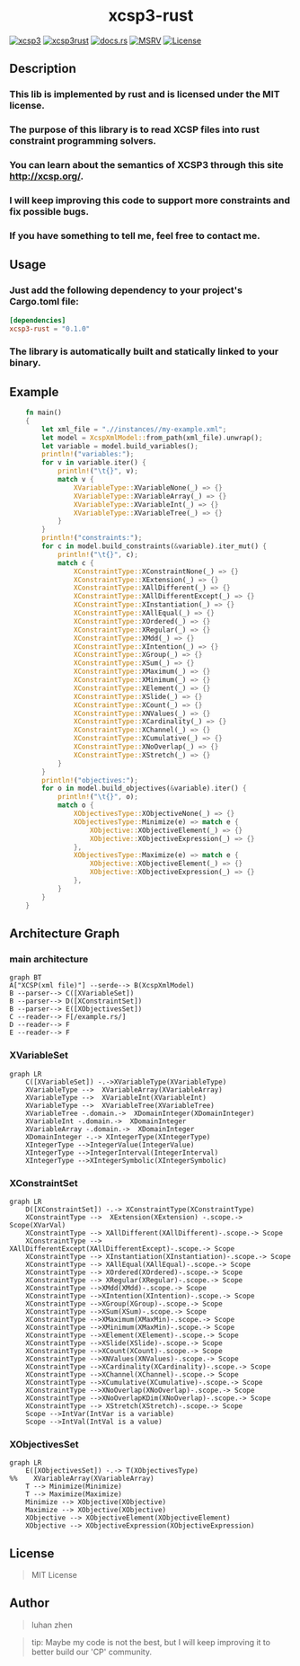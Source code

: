 
<h1 > <div style="text-align: center;"><b>xcsp3-rust </b></div>  </h1>

[//]: # ([![Crate]&#40;https://img.shields.io/crates/v/quick-xml.svg&#41;]&#40;https://crates.io/crates/quick-xml&#41;)

[![xcsp3](https://img.shields.io/badge/xcsp3-red)](http://xcsp.org)
[![xcsp3rust](https://img.shields.io/badge/xcsp3_rust-8A2BE2)](https://github.com/luhanzhen/xcsp3-rust)
[![docs.rs](https://docs.rs/xcsp3-rust/badge.svg)](https://docs.rs/xcsp3-rust)
[![MSRV](https://img.shields.io/badge/rustc-1.70.0-90c541.svg)](https://blog.rust-lang.org/2023/06/01/Rust-1.70.0.html)
[![License](https://img.shields.io/badge/License-_MIT-blue)](https://github.com/luhanzhen/xcsp3-rust/LICENSE)


## Description
### This lib is implemented by rust and is licensed under the MIT license. 
### The purpose of this library is to read XCSP files into rust constraint programming solvers.
### You can learn about the semantics of XCSP3 through this site http://xcsp.org/.
### I will keep improving this code to support more constraints and fix possible bugs.
### If you have something to tell me, feel free to contact me.


## Usage

### Just add the following dependency to your project's Cargo.toml file:

```toml
[dependencies]
xcsp3-rust = "0.1.0"
```

### The library is automatically built and statically linked to your binary.

## Example

```rust
    fn main()
    {
        let xml_file = ".//instances//my-example.xml";
        let model = XcspXmlModel::from_path(xml_file).unwrap();
        let variable = model.build_variables();
        println!("variables:");
        for v in variable.iter() {
            println!("\t{}", v);
            match v {
                XVariableType::XVariableNone(_) => {}
                XVariableType::XVariableArray(_) => {}
                XVariableType::XVariableInt(_) => {}
                XVariableType::XVariableTree(_) => {}
            }
        }
        println!("constraints:");
        for c in model.build_constraints(&variable).iter_mut() {
            println!("\t{}", c);
            match c {
                XConstraintType::XConstraintNone(_) => {}
                XConstraintType::XExtension(_) => {}
                XConstraintType::XAllDifferent(_) => {}
                XConstraintType::XAllDifferentExcept(_) => {}
                XConstraintType::XInstantiation(_) => {}
                XConstraintType::XAllEqual(_) => {}
                XConstraintType::XOrdered(_) => {}
                XConstraintType::XRegular(_) => {}
                XConstraintType::XMdd(_) => {}
                XConstraintType::XIntention(_) => {}
                XConstraintType::XGroup(_) => {}
                XConstraintType::XSum(_) => {}
                XConstraintType::XMaximum(_) => {}
                XConstraintType::XMinimum(_) => {}
                XConstraintType::XElement(_) => {}
                XConstraintType::XSlide(_) => {}
                XConstraintType::XCount(_) => {}
                XConstraintType::XNValues(_) => {}
                XConstraintType::XCardinality(_) => {}
                XConstraintType::XChannel(_) => {}
                XConstraintType::XCumulative(_) => {}
                XConstraintType::XNoOverlap(_) => {}
                XConstraintType::XStretch(_) => {}
            }
        }
        println!("objectives:");
        for o in model.build_objectives(&variable).iter() {
            println!("\t{}", o);
            match o {
                XObjectivesType::XObjectiveNone(_) => {}
                XObjectivesType::Minimize(e) => match e {
                    XObjective::XObjectiveElement(_) => {}
                    XObjective::XObjectiveExpression(_) => {}
                },
                XObjectivesType::Maximize(e) => match e {
                    XObjective::XObjectiveElement(_) => {}
                    XObjective::XObjectiveExpression(_) => {}
                },
            }
        }
    }
```

## Architecture Graph

### main architecture
```mermaid
graph BT
A["XCSP(xml file)"] --serde--> B(XcspXmlModel)
B --parser--> C([XVariableSet])
B --parser--> D([XConstraintSet])
B --parser--> E([XObjectivesSet])
C --reader--> F[/example.rs/]
D --reader--> F
E --reader--> F

```
### XVariableSet
```mermaid
graph LR
    C([XVariableSet]) -.->XVariableType(XVariableType)
    XVariableType -->  XVariableArray(XVariableArray)
    XVariableType -->  XVariableInt(XVariableInt)
    XVariableType -->  XVariableTree(XVariableTree)
    XVariableTree -.domain.->  XDomainInteger(XDomainInteger)
    XVariableInt -.domain.->  XDomainInteger
    XVariableArray -.domain.->  XDomainInteger
    XDomainInteger -.-> XIntegerType(XIntegerType)
    XIntegerType -->IntegerValue(IntegerValue)
    XIntegerType -->IntegerInterval(IntegerInterval)
    XIntegerType -->XIntegerSymbolic(XIntegerSymbolic)

```
### XConstraintSet
```mermaid
graph LR
    D([XConstraintSet]) -.-> XConstraintType(XConstraintType)
    XConstraintType -->  XExtension(XExtension) -.scope.-> Scope(XVarVal)
    XConstraintType --> XAllDifferent(XAllDifferent)-.scope.-> Scope
    XConstraintType --> XAllDifferentExcept(XAllDifferentExcept)-.scope.-> Scope
    XConstraintType --> XInstantiation(XInstantiation)-.scope.-> Scope
    XConstraintType --> XAllEqual(XAllEqual)-.scope.-> Scope
    XConstraintType --> XOrdered(XOrdered)-.scope.-> Scope
    XConstraintType --> XRegular(XRegular)-.scope.-> Scope
    XConstraintType -->XMdd(XMdd)-.scope.-> Scope
    XConstraintType -->XIntention(XIntention)-.scope.-> Scope
    XConstraintType -->XGroup(XGroup)-.scope.-> Scope
    XConstraintType -->XSum(XSum)-.scope.-> Scope
    XConstraintType -->XMaximum(XMaxMin)-.scope.-> Scope
    XConstraintType -->XMinimum(XMaxMin)-.scope.-> Scope
    XConstraintType -->XElement(XElement)-.scope.-> Scope
    XConstraintType -->XSlide(XSlide)-.scope.-> Scope
    XConstraintType -->XCount(XCount)-.scope.-> Scope
    XConstraintType -->XNValues(XNValues)-.scope.-> Scope
    XConstraintType -->XCardinality(XCardinality)-.scope.-> Scope
    XConstraintType -->XChannel(XChannel)-.scope.-> Scope
    XConstraintType -->XCumulative(XCumulative)-.scope.-> Scope
    XConstraintType -->XNoOverlap(XNoOverlap)-.scope.-> Scope
    XConstraintType -->XNoOverlapKDim(XNoOverlap)-.scope.-> Scope
    XConstraintType --> XStretch(XStretch)-.scope.-> Scope
    Scope -->IntVar(IntVar is a variable)
    Scope -->IntVal(IntVal is a value)
```
### XObjectivesSet
```mermaid
graph LR
    E([XObjectivesSet]) -.-> T(XObjectivesType)
%%    XVariableArray(XVariableArray)
    T --> Minimize(Minimize)
    T --> Maximize(Maximize)
    Minimize --> XObjective(XObjective)
    Maximize --> XObjective(XObjective)
    XObjective --> XObjectiveElement(XObjectiveElement)
    XObjective --> XObjectiveExpression(XObjectiveExpression)
```

## License
> MIT License

## Author
> luhan zhen

> tip: Maybe my code is not the best, but I will keep improving it to better build our 'CP' community.


